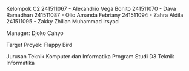 Kelompok C2
241511067 - Alexandrio Vega Bonito
241511070 - Dava Ramadhan
241511087 - Qlio Amanda Febriany
241511094 - Zahra Aldila 
241511095 - Zakky Zhillan Muhammad Irsyad

Manager: Djoko Cahyo

Target Proyek: Flappy Bird

Jurusan Teknik Komputer dan Informatika
Program Studi D3 Teknik Informatika
